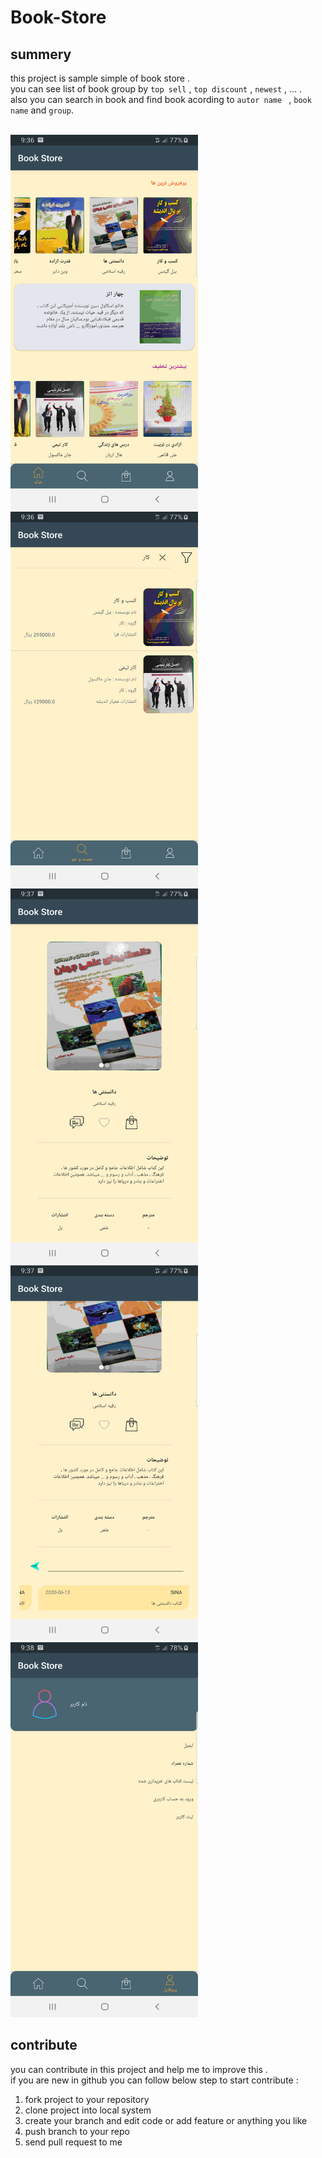 # Book-Store

## summery
this project is sample simple of book store .<br>
you can see list of book group by `top sell` ,  `top discount` , `newest` , ... .<br>
also you can search in book and find book acording to `autor name ` , `book name` and  `group`.<br>
<br>

<img src="/image_app/image1.jpg" width="300" height="600">
<br>
<img src="/image_app/image2.jpg" width="300" height="600">
<br>
<img src="/image_app/image3.jpg" width="300" height="600">
<br>
<img src="/image_app/image4.jpg" width="300" height="600">
<br>
<img src="/image_app/image5.jpg" width="300" height="600">


## contribute
you can contribute in this project and help me to improve this .<br>
if you are new in github you can follow below step to start contribute : <br>
1.  fork project to your repository
2.  clone project into local system
3.  create your branch and edit code or add feature or anything you like
4.  push branch to your repo
5.  send pull request to me
